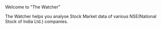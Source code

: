 Welcome to "The Watcher"

The Watcher helps you analyse Stock Market data of various NSE(National Stock of India Ltd.) companies.
